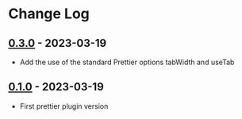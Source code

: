 # Change Log

## [0.3.0](https://github.com/DanielCalle/prettier-plugin-sf-xml/releases/tag/v0.1.0) - 2023-03-19

- Add the use of the standard Prettier options tabWidth and useTab


## [0.1.0](https://github.com/DanielCalle/prettier-plugin-sf-xml/releases/tag/v0.1.0) - 2023-03-19

- First prettier plugin version
